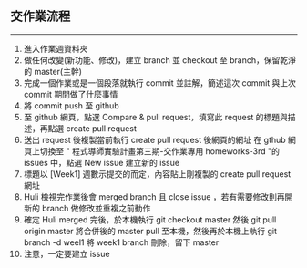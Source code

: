 ## 交作業流程
---
1. 進入作業週資料夾
2. 做任何改變(新功能、修改)，建立 branch 並 checkout 至 branch，保留乾淨的 master(主幹)
3. 完成一個作業或是一個段落就執行 commit 並註解，簡述這次 commit 與上次 commit 期間做了什麼事情
4. 將 commit push 至 github
5. 至 github 網頁，點選 Compare & pull request，填寫此 request 的標題與描述，再點選 create pull request
6. 送出 request 後複製當前執行 create pull request 後網頁的網址 在 gthub 網頁上切換至 " 程式導師實驗計畫第三期-交作業專用 homeworks-3rd "的 issues 中，點選 New issue 建立新的 issue
7. 標題以 [Week1] 週數示提交的而定，內容貼上剛複製的 create pull request 網址
8. Huli 檢視完作業後會 merged branch 且 close issue ，若有需要修改則再開新的 branch 做修改並重複之前動作
9. 確定 Huli merged 完後，於本機執行 git checkout master 然後 git pull origin master 將合併後的 master pull 至本機，然後再於本機上執行 git branch -d weel1 將 week1 branch 刪除，留下 master 
10. 注意，一定要建立 issue

